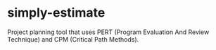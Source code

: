 # simply-estimate
Project planning tool that uses PERT (Program Evaluation And Review Technique) and CPM (Critical Path Methods).
